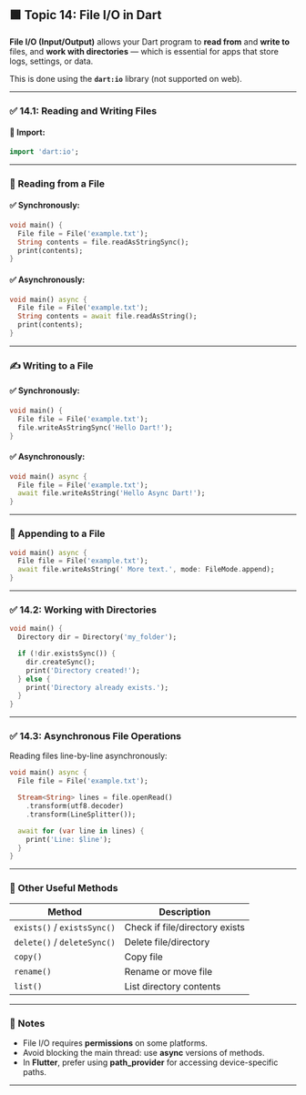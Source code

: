 ## 🟩 **Topic 14: File I/O in Dart**

**File I/O (Input/Output)** allows your Dart program to **read from** and **write to** files, and **work with directories** — which is essential for apps that store logs, settings, or data.

This is done using the **`dart:io`** library (not supported on web).

---

### ✅ 14.1: Reading and Writing Files

#### 🔹 Import:

```dart
import 'dart:io';
```

---

### 📖 Reading from a File

#### ✅ Synchronously:

```dart
void main() {
  File file = File('example.txt');
  String contents = file.readAsStringSync();
  print(contents);
}
```

#### ✅ Asynchronously:

```dart
void main() async {
  File file = File('example.txt');
  String contents = await file.readAsString();
  print(contents);
}
```

---

### ✍ Writing to a File

#### ✅ Synchronously:

```dart
void main() {
  File file = File('example.txt');
  file.writeAsStringSync('Hello Dart!');
}
```

#### ✅ Asynchronously:

```dart
void main() async {
  File file = File('example.txt');
  await file.writeAsString('Hello Async Dart!');
}
```

---

### 📝 Appending to a File

```dart
void main() async {
  File file = File('example.txt');
  await file.writeAsString(' More text.', mode: FileMode.append);
}
```

---

### ✅ 14.2: Working with Directories

```dart
void main() {
  Directory dir = Directory('my_folder');

  if (!dir.existsSync()) {
    dir.createSync();
    print('Directory created!');
  } else {
    print('Directory already exists.');
  }
}
```

---

### ✅ 14.3: Asynchronous File Operations

Reading files line-by-line asynchronously:

```dart
void main() async {
  File file = File('example.txt');

  Stream<String> lines = file.openRead()
    .transform(utf8.decoder)
    .transform(LineSplitter());

  await for (var line in lines) {
    print('Line: $line');
  }
}
```

---

### 🔐 Other Useful Methods

| Method                      | Description                    |
| --------------------------- | ------------------------------ |
| `exists()` / `existsSync()` | Check if file/directory exists |
| `delete()` / `deleteSync()` | Delete file/directory          |
| `copy()`                    | Copy file                      |
| `rename()`                  | Rename or move file            |
| `list()`                    | List directory contents        |

---

### 📌 Notes

* File I/O requires **permissions** on some platforms.
* Avoid blocking the main thread: use **async** versions of methods.
* In **Flutter**, prefer using **path\_provider** for accessing device-specific paths.

---

 
